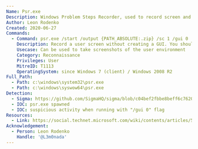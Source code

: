 ```yaml
---
Name: Psr.exe
Description: Windows Problem Steps Recorder, used to record screen and clicks.
Author: Leon Rodenko
Created: 2020-06-27
Commands:
  - Command: psr.exe /start /output {PATH_ABSOLUTE:.zip} /sc 1 /gui 0
    Description: Record a user screen without creating a GUI. You should use "psr.exe /stop" to stop recording and create output file.
    Usecase: Can be used to take screenshots of the user environment
    Category: Reconnaissance
    Privileges: User
    MitreID: T1113
    OperatingSystem: since Windows 7 (client) / Windows 2008 R2
Full_Path:
  - Path: c:\windows\system32\psr.exe
  - Path: c:\windows\syswow64\psr.exe
Detection:
  - Sigma: https://github.com/SigmaHQ/sigma/blob/c04bef2fbbe8beff6c7620d5d7ea6872dbe7acba/rules/windows/process_creation/proc_creation_win_psr_capture_screenshots.yml
  - IOC: psr.exe spawned
  - IOC: suspicious activity when running with "/gui 0" flag
Resources:
  - Link: https://social.technet.microsoft.com/wiki/contents/articles/51722.windows-problem-steps-recorder-psr-quick-and-easy-documenting-of-your-steps-and-procedures.aspx
Acknowledgement:
  - Person: Leon Rodenko
    Handle: '@L3m0nada'
---
```

